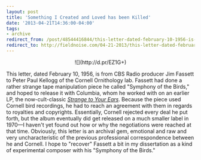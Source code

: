 ```yaml
---
layout: post 
title: 'Something I Created and Loved has been Killed'
date: '2013-04-21T14:36:00-04:00' 
tags: 
- archive 
redirect_from: /post/48544416844/this-letter-dated-february-10-1956-is-from-cbs/
redirect_to: http://fieldnoise.com/04-21-2013/this-letter-dated-february-10-1956-is-from-cbs
---
```


<center>![](http://d.pr/EZ1G+)</center>

This letter, dated February 10, 1956, is from CBS Radio producer Jim Fassett to Peter Paul Kellogg of the Cornell Ornithology lab. Fassett had done a rather strange tape manipulation piece he called "Symphony of the Birds," and hoped to release it with Columbia, whom he worked with on an earlier LP, the now-cult-classic [*Strange to Your Ears*](http://www.discogs.com/Jim-Fassett-Strange-To-Your-Ears-The-Fabulous-World-Of-Sound-With-Jim-Fassett/release/814415). Because the piece used Cornell bird recordings, he had to reach an agreement with them in regards to royalties and copyrights. Essentially, Cornell rejected every deal he put forth, but the album eventually did get released on a much smaller label in 1970—I haven't yet found out how or why the negotiations were reached at that time. Obviously, this letter is an archival gem, emotional and raw and very uncharacteristic of the previous professional correspondence between he and Cornell. I hope to "recover" Fassett a bit in my dissertation as a kind of experimental composer with his "Symphony of the Birds." 
